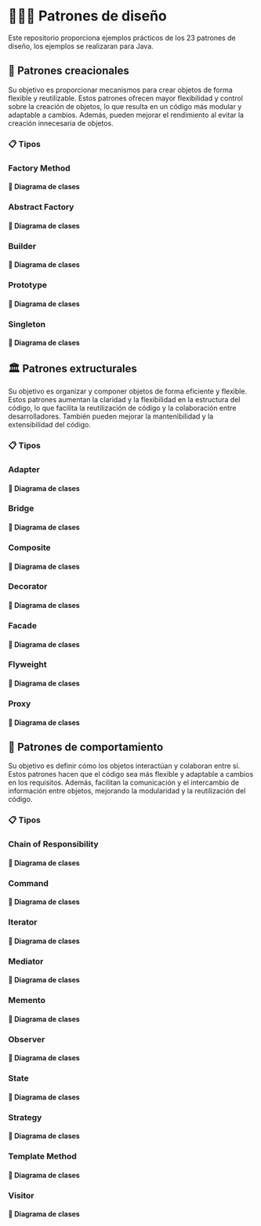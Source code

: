 # 👨🏽‍💻 Patrones de diseño

Este repositorio proporciona ejemplos prácticos de los 23 patrones de diseño, los ejemplos se realizaran para Java.

## 🎨 Patrones creacionales

Su objetivo es proporcionar mecanismos para crear objetos de forma flexible y reutilizable. Estos patrones ofrecen mayor flexibilidad y control sobre la creación de objetos, lo que resulta en un código más modular y adaptable a cambios. Además, pueden mejorar el rendimiento al evitar la creación innecesaria de objetos.

### 📋 Tipos

### Factory Method
#### 📝 Diagrama de clases

### Abstract Factory
#### 📝 Diagrama de clases

### Builder
#### 📝 Diagrama de clases

### Prototype
#### 📝 Diagrama de clases

### Singleton
#### 📝 Diagrama de clases

## 🏛️ Patrones extructurales

Su objetivo es organizar y componer objetos de forma eficiente y flexible. Estos patrones aumentan la claridad y la flexibilidad en la estructura del código, lo que facilita la reutilización de código y la colaboración entre desarrolladores. También pueden mejorar la mantenibilidad y la extensibilidad del código.

### 📋 Tipos

### Adapter
#### 📝 Diagrama de clases

### Bridge
#### 📝 Diagrama de clases

### Composite
#### 📝 Diagrama de clases

### Decorator
#### 📝 Diagrama de clases

### Facade
#### 📝 Diagrama de clases

### Flyweight
#### 📝 Diagrama de clases

### Proxy
#### 📝 Diagrama de clases

## 🚸 Patrones de comportamiento

Su objetivo es definir cómo los objetos interactúan y colaboran entre sí. Estos patrones hacen que el código sea más flexible y adaptable a cambios en los requisitos. Además, facilitan la comunicación y el intercambio de información entre objetos, mejorando la modularidad y la reutilización del código.

### 📋 Tipos

### Chain of Responsibility
#### 📝 Diagrama de clases

### Command
#### 📝 Diagrama de clases

### Iterator
#### 📝 Diagrama de clases

### Mediator
#### 📝 Diagrama de clases

### Memento
#### 📝 Diagrama de clases

### Observer
#### 📝 Diagrama de clases

### State
#### 📝 Diagrama de clases

### Strategy
#### 📝 Diagrama de clases

### Template Method
#### 📝 Diagrama de clases

### Visitor
#### 📝 Diagrama de clases


